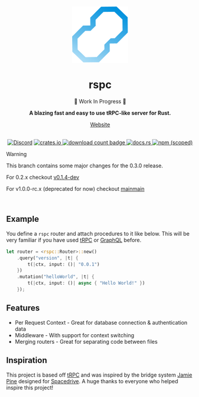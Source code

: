 <p align="center">
  <img width="150" height="150" src="/docs/public/logo.png" alt="Logo">
</p>

<h1 align="center">rspc</h1>

<p align="center">🚧 Work In Progress 🚧</p>

<div align="center">
  <strong>
    A blazing fast and easy to use tRPC-like server for Rust.
  </strong>
</div>

<a align="center" href="https://rspc.dev">
  <p>Website</p>
</a>

<br />

<div align="center">
  <a href="https://discord.gg/JgqH8b4ycw"><img src="https://img.shields.io/discord/1011665225809924136?style=flat-square" alt="Discord"></a>
  <a href="https://crates.io/crates/rspc">
    <img src="https://img.shields.io/crates/v/rspc.svg?style=flat-square" alt="crates.io" />
  </a>
  <a href="https://crates.io/crates/rspc">
    <img src="https://img.shields.io/crates/d/rspc.svg?style=flat-square"
      alt="download count badge" />
  </a>
  <a href="https://docs.rs/rspc">
    <img src="https://img.shields.io/badge/docs-latest-blue.svg?style=flat-square"
      alt="docs.rs" />
  </a>
  <a href="https://www.npmjs.com/package/@rspc/client">
    <img alt="npm (scoped)" src="https://img.shields.io/npm/v/@rspc/client?style=flat-square">
  </a>
</div>

> [!WARNING]  
> This branch contains some major changes for the 0.3.0 release.
> 
> For 0.2.x checkout [v0.1.4-dev](https://github.com/oscartbeaumont/rspc/tree/v0.1.4-dev)
> 
> For v1.0.0-rc.x (deprecated for now) checkout [mainmain](https://github.com/oscartbeaumont/rspc/tree/mainmain)


<br/>

## Example

You define a `rspc` router and attach procedures to it like below. This will be very familiar if you have used [tRPC](https://trpc.io/) or [GraphQL](https://graphql.org) before.

```rs
let router = <rspc::Router>::new()
    .query("version", |t| {
        t(|ctx, input: ()| "0.0.1")
    })
    .mutation("helloWorld", |t| {
        t(|ctx, input: ()| async { "Hello World!" })
    });
```

## Features

- Per Request Context - Great for database connection & authentication data
- Middleware - With support for context switching
- Merging routers - Great for separating code between files

## Inspiration

This project is based off [tRPC](https://trpc.io) and was inspired by the bridge system [Jamie Pine](https://github.com/jamiepine) designed for [Spacedrive](https://www.spacedrive.com). A huge thanks to everyone who helped inspire this project!
